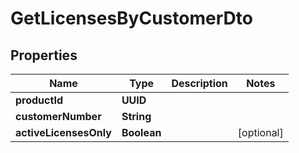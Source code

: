 

# GetLicensesByCustomerDto


## Properties

| Name | Type | Description | Notes |
|------------ | ------------- | ------------- | -------------|
|**productId** | **UUID** |  |  |
|**customerNumber** | **String** |  |  |
|**activeLicensesOnly** | **Boolean** |  |  [optional] |



